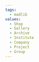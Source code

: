 ```yaml
---
tags:
  - madlib
values:
  - Shop
  - Gallery
  - Archive
  - Institute
  - Company
  - Project
  - Group
---
```

